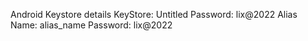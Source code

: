 Android Keystore details
KeyStore: Untitled
Password: lix@2022
Alias Name: alias_name
Password: lix@2022